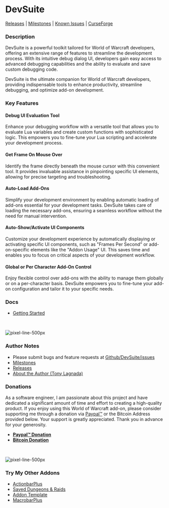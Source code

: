 DevSuite
==================

[Releases](https://github.com/kapresoft/wow-addon-devsuite/releases) | [Milestones](https://github.com/kapresoft/wow-addon-devsuite/milestones) | [Known Issues](https://github.com/kapresoft/wow-addon-devsuite/issues) | [CurseForge](https://legacy.curseforge.com/wow/addons/devsuite/files)

### Description

DevSuite is a powerful toolkit tailored for World of Warcraft developers, offering an extensive range of features to streamline the development process. With its intuitive debug dialog UI, developers gain easy access to advanced debugging capabilities and the ability to evaluate and save custom debugging code.

DevSuite is the ultimate companion for World of Warcraft developers, providing indispensable tools to enhance productivity, streamline debugging, and optimize add-on development.

### Key Features

#### Debug UI Evaluation Tool 
Enhance your debugging workflow with a versatile tool that allows you to evaluate Lua variables and create custom functions with sophisticated logic. This empowers you to fine-tune your Lua scripting and accelerate your development process.

#### Get Frame On Mouse Over

Identify the frame directly beneath the mouse cursor with this convenient tool. It provides invaluable assistance in pinpointing specific UI elements, allowing for precise targeting and troubleshooting.

#### Auto-Load Add-Ons

Simplify your development environment by enabling automatic loading of add-ons essential for your development tasks. DevSuite takes care of loading the necessary add-ons, ensuring a seamless workflow without the need for manual intervention.

#### Auto-Show/Activate UI Components

Customize your development experience by automatically displaying or activating specific UI components, such as "Frames Per Second" or add-on-specific elements like the "Addon Usage" UI. This saves time and enables you to focus on critical aspects of your development workflow.

#### Global or Per Character Add-On Control

Enjoy flexible control over add-ons with the ability to manage them globally or on a per-character basis. DevSuite empowers you to fine-tune your add-on configuration and tailor it to your specific needs.

### Docs
- [Getting Started](https://github.com/kapresoft/wow-addon-devsuite/wiki/Getting-Started)

&nbsp;

![pixel-line-500px](https://user-images.githubusercontent.com/1599306/209889477-315aa4bb-1e92-4e5f-b684-7d5296427ada.png)

### Author Notes
- Please submit bugs and feature requests at [Github/DevSuite/issues](https://github.com/kapresoft/wow-addon-devsuite/issues)
- [Milestones](https://github.com/kapresoft/wow-addon-devsuite/milestones)
- [Releases](https://github.com/kapresoft/wow-addon-devsuite/releases)
- [About the Author (Tony Lagnada)](https://tony.resume.lagnada.com/)

### Donations

As a software engineer, I am passionate about this project and have dedicated a significant amount of time and effort to creating a high-quality product. If you enjoy using this World of Warcraft add-on, please consider supporting me through a donation via [Paypal&trade;](https://www.paypal.com/donate/?hosted_button_id=AX58YP3GSGXVU) or the Bitcoin Address provided below. Your support is greatly appreciated. Thank you in advance for your generosity.

- **[Paypal&trade; Donation](https://www.paypal.com/donate/?hosted_button_id=AX58YP3GSGXVU)**
- **[Bitcoin Donation](https://www.blockchain.com/btc/address/3QQVAwJGkKHMM2oq6CLVWYgfx83TFVwp39)**

&nbsp;

![pixel-line-500px](https://user-images.githubusercontent.com/1599306/209889477-315aa4bb-1e92-4e5f-b684-7d5296427ada.png)

### Try My Other Addons
- [ActionbarPlus](https://www.curseforge.com/wow/addons/actionbarplus)
- [Saved Dungeons &amp; Raids](https://www.curseforge.com/wow/addons/saved-dungeons-raids)
- [Addon Template](https://www.curseforge.com/wow/addons/addon-template)
- [MacrobarPlus](https://www.curseforge.com/wow/addons/macrobarplus)
